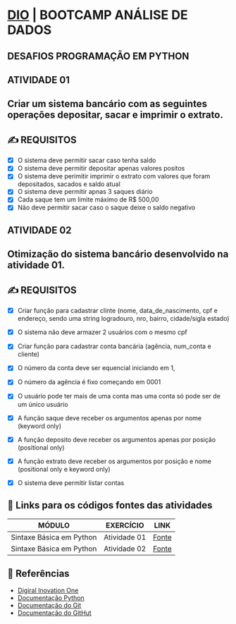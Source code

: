 # [DIO](https://www.dio.me/) | BOOTCAMP ANÁLISE DE DADOS
## DESAFIOS PROGRAMAÇÃO EM PYTHON  
## ATIVIDADE 01
## Criar um sistema bancário com as seguintes operações depositar, sacar e imprimir o extrato.
    
## ✍️ REQUISITOS 
 - [x] O sistema deve permitir sacar caso tenha saldo
 - [x] O sistema deve permitir depositar apenas valores positos 
 - [x] O sistema deve perimitir imprimir o extrato com valores que foram depositados, sacados e saldo atual
 - [x] O sistema deve permitir apnas 3 saques diário 
 - [x] Cada saque tem um limite máximo de R$ 500,00 
 - [x] Não deve permitir sacar caso o saque deixe o saldo negativo

## ATIVIDADE 02
## Otimização do sistema bancário desenvolvido na atividade 01.
    
## ✍️ REQUISITOS 
 -[x] Criar função para cadastrar clinte (nome, data_de_nascimento, cpf e endereço, sendo uma string logradouro, nro, bairro, cidade/sigla estado) 
 -[x] O sistema não deve armazer 2 usuários com o mesmo cpf
 -[x] Criar função para cadastrar conta bancária (agência, num_conta e cliente) 
 -[x] O número da conta deve ser equencial iniciando em 1, 
 -[x] O número da agência é fixo começando em 0001 
 -[x] O usuário pode ter mais de uma conta mas uma conta só pode ser de um único usuário
 -[x] A função saque deve receber os argumentos apenas por nome (keyword only)
 -[x] A função deposito deve receber os argumentos apenas por posição (positional only)
 -[x] A função extrato deve receber os argumentos por posição e nome (positional only e keyword only)
 -[x] O sistema deve permitir listar contas

 
## 🔗 Links para os códigos fontes das atividades 

| MÓDULO | EXERCÍCIO | LINK |
|--------|-------|---------|
|Sintaxe Básica em Python | Atividade 01 | [Fonte](https://github.com/anderson-si/dio-dados/blob/main/sistema_bancario.py) |
|Sintaxe Básica em Python | Atividade 02 | [Fonte](https://github.com/anderson-si/dio-dados/blob/main/sistema_bancario_otimizado_v1.py) |



## 🔎 Referências 

- [Digiral Inovation One](https://www.dio.me/)
- [Documentação Python](https://docs.python.org/pt-br/3/tutorial/)
- [Documentação do Git](https://git-scm.com/doc) 
- [Documentação do GitHut](https://docs.github.com/pt) 

